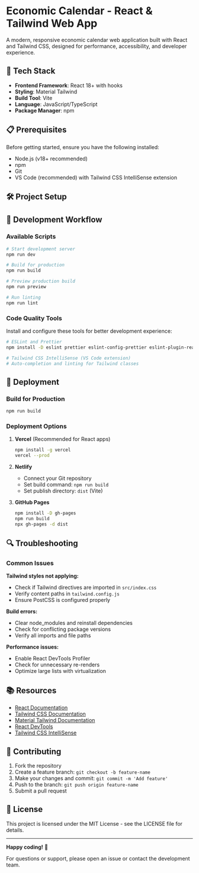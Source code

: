 # Economic Calendar - React & Tailwind Web App

A modern, responsive economic calendar web application built with React and Tailwind CSS, designed for performance, accessibility, and developer experience.

## 🚀 Tech Stack

- **Frontend Framework**: React 18+ with hooks
- **Styling**: Material Tailwind
- **Build Tool**: Vite
- **Language**: JavaScript/TypeScript
- **Package Manager**: npm

## 📋 Prerequisites

Before getting started, ensure you have the following installed:

- Node.js (v18+ recommended)
- npm
- Git
- VS Code (recommended) with Tailwind CSS IntelliSense extension

## 🛠️ Project Setup

## 🔧 Development Workflow

### Available Scripts

```bash
# Start development server
npm run dev

# Build for production
npm run build

# Preview production build
npm run preview

# Run linting
npm run lint
```

### Code Quality Tools

Install and configure these tools for better development experience:

```bash
# ESLint and Prettier
npm install -D eslint prettier eslint-config-prettier eslint-plugin-react

# Tailwind CSS IntelliSense (VS Code extension)
# Auto-completion and linting for Tailwind classes
```

## 🚀 Deployment

### Build for Production

```bash
npm run build
```

### Deployment Options

1. **Vercel** (Recommended for React apps)
   ```bash
   npm install -g vercel
   vercel --prod
   ```

2. **Netlify**
   - Connect your Git repository
   - Set build command: `npm run build`
   - Set publish directory: `dist` (Vite)

3. **GitHub Pages**
   ```bash
   npm install -D gh-pages
   npm run build
   npx gh-pages -d dist
   ```

## 🔍 Troubleshooting

### Common Issues

**Tailwind styles not applying:**
- Check if Tailwind directives are imported in `src/index.css`
- Verify content paths in `tailwind.config.js`
- Ensure PostCSS is configured properly

**Build errors:**
- Clear node_modules and reinstall dependencies
- Check for conflicting package versions
- Verify all imports and file paths

**Performance issues:**
- Enable React DevTools Profiler
- Check for unnecessary re-renders
- Optimize large lists with virtualization

## 📚 Resources

- [React Documentation](https://react.dev/)
- [Tailwind CSS Documentation](https://tailwindcss.com/docs)
- [Material Tailwind Documentation](https://www.material-tailwind.com/docs/react/installation)
- [React DevTools](https://chrome.google.com/webstore/detail/react-developer-tools/fmkadmapgofadopljbjfkapdkoienihi)
- [Tailwind CSS IntelliSense](https://marketplace.visualstudio.com/items?itemName=bradlc.vscode-tailwindcss)

## 🤝 Contributing

1. Fork the repository
2. Create a feature branch: `git checkout -b feature-name`
3. Make your changes and commit: `git commit -m 'Add feature'`
4. Push to the branch: `git push origin feature-name`
5. Submit a pull request

## 📄 License

This project is licensed under the MIT License - see the LICENSE file for details.

---

**Happy coding!** 🎉

For questions or support, please open an issue or contact the development team.

